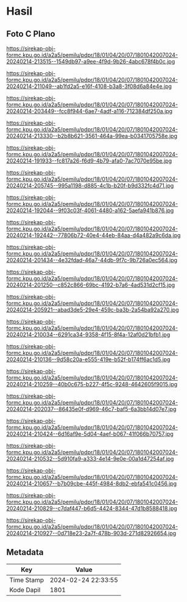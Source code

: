 # Hasil

## Foto C Plano

https://sirekap-obj-formc.kpu.go.id/a2a5/pemilu/pdpr/18/01/04/20/07/1801042007024-20240214-213515--1549db97-a9ee-4f9d-9b26-4abc678f4b0c.jpg

https://sirekap-obj-formc.kpu.go.id/a2a5/pemilu/pdpr/18/01/04/20/07/1801042007024-20240214-211049--ab1fd2a5-e16f-4108-b3a8-3f08d6a84e4e.jpg

https://sirekap-obj-formc.kpu.go.id/a2a5/pemilu/pdpr/18/01/04/20/07/1801042007024-20240214-203449--fcc8f944-6ae7-4adf-a116-712384df250a.jpg

https://sirekap-obj-formc.kpu.go.id/a2a5/pemilu/pdpr/18/01/04/20/07/1801042007024-20240214-213330--b2b8b621-3561-464a-99ea-b0341705758e.jpg

https://sirekap-obj-formc.kpu.go.id/a2a5/pemilu/pdpr/18/01/04/20/07/1801042007024-20240214-191933--fc817a26-f6d9-4b79-afa0-7ac7070e95be.jpg

https://sirekap-obj-formc.kpu.go.id/a2a5/pemilu/pdpr/18/01/04/20/07/1801042007024-20240214-205745--995a1198-d885-4c1b-b20f-b9d332fc4d71.jpg

https://sirekap-obj-formc.kpu.go.id/a2a5/pemilu/pdpr/18/01/04/20/07/1801042007024-20240214-192044--9f03c03f-4061-4480-a162-5aefa941b876.jpg

https://sirekap-obj-formc.kpu.go.id/a2a5/pemilu/pdpr/18/01/04/20/07/1801042007024-20240214-192442--77806b72-40e4-44eb-84aa-d4a482a9c6da.jpg

https://sirekap-obj-formc.kpu.go.id/a2a5/pemilu/pdpr/18/01/04/20/07/1801042007024-20240214-201434--4e32fdad-46a7-44db-9f7c-9b726a0ec564.jpg

https://sirekap-obj-formc.kpu.go.id/a2a5/pemilu/pdpr/18/01/04/20/07/1801042007024-20240214-201250--c852c866-69bc-4192-b7a6-4ad531d2cf15.jpg

https://sirekap-obj-formc.kpu.go.id/a2a5/pemilu/pdpr/18/01/04/20/07/1801042007024-20240214-205921--abad3de5-29e4-459c-ba3b-2a54ba92a270.jpg

https://sirekap-obj-formc.kpu.go.id/a2a5/pemilu/pdpr/18/01/04/20/07/1801042007024-20240214-210034--6291ca34-9358-4f15-8f4a-12af0d21bfb1.jpg

https://sirekap-obj-formc.kpu.go.id/a2a5/pemilu/pdpr/18/01/04/20/07/1801042007024-20240214-210136--9d58c20a-e555-419e-b52f-b174ff6ac1d5.jpg

https://sirekap-obj-formc.kpu.go.id/a2a5/pemilu/pdpr/18/01/04/20/07/1801042007024-20240214-210259--40b0c675-b227-4f5c-9248-4642605f9015.jpg

https://sirekap-obj-formc.kpu.go.id/a2a5/pemilu/pdpr/18/01/04/20/07/1801042007024-20240214-202037--86435e0f-d969-46c7-baf5-6a3bb14d07e7.jpg

https://sirekap-obj-formc.kpu.go.id/a2a5/pemilu/pdpr/18/01/04/20/07/1801042007024-20240214-210424--6d16af9e-5d04-4aef-b067-41f066b70757.jpg

https://sirekap-obj-formc.kpu.go.id/a2a5/pemilu/pdpr/18/01/04/20/07/1801042007024-20240214-210532--5d910fa9-a333-4e14-9e0e-00a1d47254af.jpg

https://sirekap-obj-formc.kpu.go.id/a2a5/pemilu/pdpr/18/01/04/20/07/1801042007024-20240214-210657--b7b09cbe-445f-4984-8db2-ebfa541c0456.jpg

https://sirekap-obj-formc.kpu.go.id/a2a5/pemilu/pdpr/18/01/04/20/07/1801042007024-20240214-210829--c7daf447-b6d5-4424-8344-47d1b8588418.jpg

https://sirekap-obj-formc.kpu.go.id/a2a5/pemilu/pdpr/18/01/04/20/07/1801042007024-20240214-210927--0d718e23-2a7f-478b-903d-271d82926654.jpg


## Metadata

| Key        | Value               |
| ---------- | ------------------- |
| Time Stamp | 2024-02-24 22:33:55 |
| Kode Dapil | 1801                |



